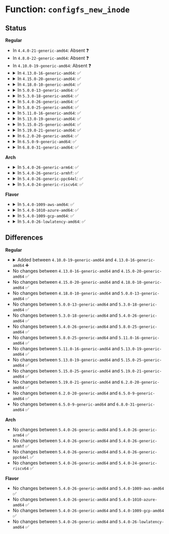 # Function: <code>configfs_new_inode</code>

## Status
<b>Regular</b>
<ul>
<li>
In <code>4.4.0-21-generic-amd64</code>: Absent ❓
</li>
<li>
In <code>4.8.0-22-generic-amd64</code>: Absent ❓
</li>
<li>
In <code>4.10.0-19-generic-amd64</code>: Absent ❓
</li>
<li>
<details>
<summary>In <code>4.13.0-16-generic-amd64</code>: ✅</summary>

```c
struct inode * configfs_new_inode(umode_t mode, struct configfs_dirent * sd, struct super_block * s)
```

```json
{
  "name": "configfs_new_inode",
  "collision_type": "Unique Global",
  "inline_type": "No",
  "funcs": [
    {
      "addr": 18446744071581851760,
      "name": "configfs_new_inode",
      "external": true,
      "loc": "fs/configfs/inode.c:129",
      "file": "fs/configfs/inode.c",
      "inline": "seen, unknown",
      "caller_inline": [],
      "caller_func": [
        "fs/configfs/inode.c:configfs_create"
      ]
    }
  ],
  "symbols": [
    {
      "addr": 18446744071581851760,
      "name": "configfs_new_inode",
      "section": ".text",
      "bind": "STB_GLOBAL",
      "size": 212
    }
  ]
}
```
</details>
</li>
<li>
<details>
<summary>In <code>4.15.0-20-generic-amd64</code>: ✅</summary>

```c
struct inode * configfs_new_inode(umode_t mode, struct configfs_dirent * sd, struct super_block * s)
```

```json
{
  "name": "configfs_new_inode",
  "collision_type": "Unique Global",
  "inline_type": "No",
  "funcs": [
    {
      "addr": 18446744071582001584,
      "name": "configfs_new_inode",
      "external": true,
      "loc": "fs/configfs/inode.c:129",
      "file": "fs/configfs/inode.c",
      "inline": "seen, unknown",
      "caller_inline": [],
      "caller_func": [
        "fs/configfs/inode.c:configfs_create"
      ]
    }
  ],
  "symbols": [
    {
      "addr": 18446744071582001584,
      "name": "configfs_new_inode",
      "section": ".text",
      "bind": "STB_GLOBAL",
      "size": 212
    }
  ]
}
```
</details>
</li>
<li>
<details>
<summary>In <code>4.18.0-10-generic-amd64</code>: ✅</summary>

```c
struct inode * configfs_new_inode(umode_t mode, struct configfs_dirent * sd, struct super_block * s)
```

```json
{
  "name": "configfs_new_inode",
  "collision_type": "Unique Global",
  "inline_type": "No",
  "funcs": [
    {
      "addr": 18446744071582189840,
      "name": "configfs_new_inode",
      "external": true,
      "loc": "fs/configfs/inode.c:129",
      "file": "fs/configfs/inode.c",
      "inline": "seen, unknown",
      "caller_inline": [],
      "caller_func": [
        "fs/configfs/inode.c:configfs_create",
        "fs/configfs/mount.c:configfs_fill_super"
      ]
    }
  ],
  "symbols": [
    {
      "addr": 18446744071582189840,
      "name": "configfs_new_inode",
      "section": ".text",
      "bind": "STB_GLOBAL",
      "size": 198
    }
  ]
}
```
</details>
</li>
<li>
<details>
<summary>In <code>5.0.0-13-generic-amd64</code>: ✅</summary>

```c
struct inode * configfs_new_inode(umode_t mode, struct configfs_dirent * sd, struct super_block * s)
```

```json
{
  "name": "configfs_new_inode",
  "collision_type": "Unique Global",
  "inline_type": "No",
  "funcs": [
    {
      "addr": 18446744071582285056,
      "name": "configfs_new_inode",
      "external": true,
      "loc": "fs/configfs/inode.c:129",
      "file": "fs/configfs/inode.c",
      "inline": "seen, unknown",
      "caller_inline": [],
      "caller_func": [
        "fs/configfs/inode.c:configfs_create",
        "fs/configfs/mount.c:configfs_fill_super"
      ]
    }
  ],
  "symbols": [
    {
      "addr": 18446744071582285056,
      "name": "configfs_new_inode",
      "section": ".text",
      "bind": "STB_GLOBAL",
      "size": 198
    }
  ]
}
```
</details>
</li>
<li>
<details>
<summary>In <code>5.3.0-18-generic-amd64</code>: ✅</summary>

```c
struct inode * configfs_new_inode(umode_t mode, struct configfs_dirent * sd, struct super_block * s)
```

```json
{
  "name": "configfs_new_inode",
  "collision_type": "Unique Global",
  "inline_type": "No",
  "funcs": [
    {
      "addr": 18446744071582450048,
      "name": "configfs_new_inode",
      "external": true,
      "loc": "fs/configfs/inode.c:115",
      "file": "fs/configfs/inode.c",
      "inline": "seen, unknown",
      "caller_inline": [],
      "caller_func": [
        "fs/configfs/inode.c:configfs_create",
        "fs/configfs/mount.c:configfs_fill_super"
      ]
    }
  ],
  "symbols": [
    {
      "addr": 18446744071582450048,
      "name": "configfs_new_inode",
      "section": ".text",
      "bind": "STB_GLOBAL",
      "size": 218
    }
  ]
}
```
</details>
</li>
<li>
<details>
<summary>In <code>5.4.0-26-generic-amd64</code>: ✅</summary>

```c
struct inode * configfs_new_inode(umode_t mode, struct configfs_dirent * sd, struct super_block * s)
```

```json
{
  "name": "configfs_new_inode",
  "collision_type": "Unique Global",
  "inline_type": "No",
  "funcs": [
    {
      "addr": 18446744071582549680,
      "name": "configfs_new_inode",
      "external": true,
      "loc": "fs/configfs/inode.c:112",
      "file": "fs/configfs/inode.c",
      "inline": "seen, unknown",
      "caller_inline": [],
      "caller_func": [
        "fs/configfs/inode.c:configfs_create",
        "fs/configfs/mount.c:configfs_fill_super"
      ]
    }
  ],
  "symbols": [
    {
      "addr": 18446744071582549680,
      "name": "configfs_new_inode",
      "section": ".text",
      "bind": "STB_GLOBAL",
      "size": 218
    }
  ]
}
```
</details>
</li>
<li>
<details>
<summary>In <code>5.8.0-25-generic-amd64</code>: ✅</summary>

```c
struct inode * configfs_new_inode(umode_t mode, struct configfs_dirent * sd, struct super_block * s)
```

```json
{
  "name": "configfs_new_inode",
  "collision_type": "Unique Global",
  "inline_type": "No",
  "funcs": [
    {
      "addr": 18446744071582856176,
      "name": "configfs_new_inode",
      "external": true,
      "loc": "fs/configfs/inode.c:112",
      "file": "fs/configfs/inode.c",
      "inline": "seen, unknown",
      "caller_inline": [],
      "caller_func": [
        "fs/configfs/inode.c:configfs_create",
        "fs/configfs/mount.c:configfs_fill_super"
      ]
    }
  ],
  "symbols": [
    {
      "addr": 18446744071582856176,
      "name": "configfs_new_inode",
      "section": ".text",
      "bind": "STB_GLOBAL",
      "size": 218
    }
  ]
}
```
</details>
</li>
<li>
<details>
<summary>In <code>5.11.0-16-generic-amd64</code>: ✅</summary>

```c
struct inode * configfs_new_inode(umode_t mode, struct configfs_dirent * sd, struct super_block * s)
```

```json
{
  "name": "configfs_new_inode",
  "collision_type": "Unique Global",
  "inline_type": "No",
  "funcs": [
    {
      "addr": 18446744071582929200,
      "name": "configfs_new_inode",
      "external": true,
      "loc": "fs/configfs/inode.c:112",
      "file": "fs/configfs/inode.c",
      "inline": "seen, unknown",
      "caller_inline": [],
      "caller_func": [
        "fs/configfs/inode.c:configfs_create",
        "fs/configfs/mount.c:configfs_fill_super"
      ]
    }
  ],
  "symbols": [
    {
      "addr": 18446744071582929200,
      "name": "configfs_new_inode",
      "section": ".text",
      "bind": "STB_GLOBAL",
      "size": 218
    }
  ]
}
```
</details>
</li>
<li>
<details>
<summary>In <code>5.13.0-19-generic-amd64</code>: ✅</summary>

```c
struct inode * configfs_new_inode(umode_t mode, struct configfs_dirent * sd, struct super_block * s)
```

```json
{
  "name": "configfs_new_inode",
  "collision_type": "Unique Global",
  "inline_type": "No",
  "funcs": [
    {
      "addr": 18446744071582956864,
      "name": "configfs_new_inode",
      "external": true,
      "loc": "fs/configfs/inode.c:111",
      "file": "fs/configfs/inode.c",
      "inline": "seen, unknown",
      "caller_inline": [],
      "caller_func": [
        "fs/configfs/inode.c:configfs_create",
        "fs/configfs/mount.c:configfs_fill_super"
      ]
    }
  ],
  "symbols": [
    {
      "addr": 18446744071582956864,
      "name": "configfs_new_inode",
      "section": ".text",
      "bind": "STB_GLOBAL",
      "size": 218
    }
  ]
}
```
</details>
</li>
<li>
<details>
<summary>In <code>5.15.0-25-generic-amd64</code>: ✅</summary>

```c
struct inode * configfs_new_inode(umode_t mode, struct configfs_dirent * sd, struct super_block * s)
```

```json
{
  "name": "configfs_new_inode",
  "collision_type": "Unique Global",
  "inline_type": "No",
  "funcs": [
    {
      "addr": 18446744071583292112,
      "name": "configfs_new_inode",
      "external": true,
      "loc": "fs/configfs/inode.c:105",
      "file": "fs/configfs/inode.c",
      "inline": "seen, unknown",
      "caller_inline": [],
      "caller_func": [
        "fs/configfs/inode.c:configfs_create",
        "fs/configfs/mount.c:configfs_fill_super"
      ]
    }
  ],
  "symbols": [
    {
      "addr": 18446744071583292112,
      "name": "configfs_new_inode",
      "section": ".text",
      "bind": "STB_GLOBAL",
      "size": 225
    }
  ]
}
```
</details>
</li>
<li>
<details>
<summary>In <code>5.19.0-21-generic-amd64</code>: ✅</summary>

```c
struct inode * configfs_new_inode(umode_t mode, struct configfs_dirent * sd, struct super_block * s)
```

```json
{
  "name": "configfs_new_inode",
  "collision_type": "Unique Global",
  "inline_type": "No",
  "funcs": [
    {
      "addr": 18446744071583798176,
      "name": "configfs_new_inode",
      "external": true,
      "loc": "fs/configfs/inode.c:105",
      "file": "fs/configfs/inode.c",
      "inline": "seen, unknown",
      "caller_inline": [],
      "caller_func": [
        "fs/configfs/inode.c:configfs_create",
        "fs/configfs/mount.c:configfs_fill_super"
      ]
    }
  ],
  "symbols": [
    {
      "addr": 18446744071583798176,
      "name": "configfs_new_inode",
      "section": ".text",
      "bind": "STB_GLOBAL",
      "size": 210
    }
  ]
}
```
</details>
</li>
<li>
<details>
<summary>In <code>6.2.0-20-generic-amd64</code>: ✅</summary>

```c
struct inode * configfs_new_inode(umode_t mode, struct configfs_dirent * sd, struct super_block * s)
```

```json
{
  "name": "configfs_new_inode",
  "collision_type": "Unique Global",
  "inline_type": "No",
  "funcs": [
    {
      "addr": 18446744071584418544,
      "name": "configfs_new_inode",
      "external": true,
      "loc": "fs/configfs/inode.c:105",
      "file": "fs/configfs/inode.c",
      "inline": "seen, unknown",
      "caller_inline": [],
      "caller_func": [
        "fs/configfs/inode.c:configfs_create",
        "fs/configfs/mount.c:configfs_fill_super"
      ]
    }
  ],
  "symbols": [
    {
      "addr": 18446744071584418544,
      "name": "configfs_new_inode",
      "section": ".text",
      "bind": "STB_GLOBAL",
      "size": 210
    }
  ]
}
```
</details>
</li>
<li>
<details>
<summary>In <code>6.5.0-9-generic-amd64</code>: ✅</summary>

```c
struct inode * configfs_new_inode(umode_t mode, struct configfs_dirent * sd, struct super_block * s)
```

```json
{
  "name": "configfs_new_inode",
  "collision_type": "Unique Global",
  "inline_type": "No",
  "funcs": [
    {
      "addr": 18446744071584647136,
      "name": "configfs_new_inode",
      "external": true,
      "loc": "fs/configfs/inode.c:105",
      "file": "fs/configfs/inode.c",
      "inline": "seen, unknown",
      "caller_inline": [],
      "caller_func": [
        "fs/configfs/inode.c:configfs_create",
        "fs/configfs/mount.c:configfs_fill_super"
      ]
    }
  ],
  "symbols": [
    {
      "addr": 18446744071584647136,
      "name": "configfs_new_inode",
      "section": ".text",
      "bind": "STB_GLOBAL",
      "size": 207
    }
  ]
}
```
</details>
</li>
<li>
<details>
<summary>In <code>6.8.0-31-generic-amd64</code>: ✅</summary>

```c
struct inode * configfs_new_inode(umode_t mode, struct configfs_dirent * sd, struct super_block * s)
```

```json
{
  "name": "configfs_new_inode",
  "collision_type": "Unique Global",
  "inline_type": "No",
  "funcs": [
    {
      "addr": 18446744071584879568,
      "name": "configfs_new_inode",
      "external": true,
      "loc": "fs/configfs/inode.c:104",
      "file": "fs/configfs/inode.c",
      "inline": "seen, unknown",
      "caller_inline": [],
      "caller_func": [
        "fs/configfs/inode.c:configfs_create",
        "fs/configfs/mount.c:configfs_fill_super"
      ]
    }
  ],
  "symbols": [
    {
      "addr": 18446744071584879568,
      "name": "configfs_new_inode",
      "section": ".text",
      "bind": "STB_GLOBAL",
      "size": 182
    }
  ]
}
```
</details>
</li>
</ul>
<b>Arch</b>
<ul>
<li>
<details>
<summary>In <code>5.4.0-26-generic-arm64</code>: ✅</summary>

```c
struct inode * configfs_new_inode(umode_t mode, struct configfs_dirent * sd, struct super_block * s)
```

```json
{
  "name": "configfs_new_inode",
  "collision_type": "Unique Global",
  "inline_type": "No",
  "funcs": [
    {
      "addr": 18446603336494188864,
      "name": "configfs_new_inode",
      "external": true,
      "loc": "fs/configfs/inode.c:112",
      "file": "fs/configfs/inode.c",
      "inline": "seen, unknown",
      "caller_inline": [],
      "caller_func": [
        "fs/configfs/inode.c:configfs_create",
        "fs/configfs/mount.c:configfs_fill_super"
      ]
    }
  ],
  "symbols": [
    {
      "addr": 18446603336494188864,
      "name": "configfs_new_inode",
      "section": ".text",
      "bind": "STB_GLOBAL",
      "size": 192
    }
  ]
}
```
</details>
</li>
<li>
<details>
<summary>In <code>5.4.0-26-generic-armhf</code>: ✅</summary>

```c
struct inode * configfs_new_inode(umode_t mode, struct configfs_dirent * sd, struct super_block * s)
```

```json
{
  "name": "configfs_new_inode",
  "collision_type": "Unique Global",
  "inline_type": "No",
  "funcs": [
    {
      "addr": 3227625108,
      "name": "configfs_new_inode",
      "external": true,
      "loc": "fs/configfs/inode.c:112",
      "file": "fs/configfs/inode.c",
      "inline": "seen, unknown",
      "caller_inline": [],
      "caller_func": [
        "fs/configfs/inode.c:configfs_create"
      ]
    }
  ],
  "symbols": [
    {
      "addr": 3227625108,
      "name": "configfs_new_inode",
      "section": ".text",
      "bind": "STB_GLOBAL",
      "size": 276
    }
  ]
}
```
</details>
</li>
<li>
<details>
<summary>In <code>5.4.0-26-generic-ppc64el</code>: ✅</summary>

```c
struct inode * configfs_new_inode(umode_t mode, struct configfs_dirent * sd, struct super_block * s)
```

```json
{
  "name": "configfs_new_inode",
  "collision_type": "Unique Global",
  "inline_type": "No",
  "funcs": [
    {
      "addr": 13835058055287878528,
      "name": "configfs_new_inode",
      "external": true,
      "loc": "fs/configfs/inode.c:112",
      "file": "fs/configfs/inode.c",
      "inline": "seen, unknown",
      "caller_inline": [],
      "caller_func": [
        "fs/configfs/inode.c:configfs_create",
        "fs/configfs/mount.c:configfs_fill_super"
      ]
    }
  ],
  "symbols": [
    {
      "addr": 13835058055287878528,
      "name": "configfs_new_inode",
      "section": ".text",
      "bind": "STB_GLOBAL",
      "size": 268
    }
  ]
}
```
</details>
</li>
<li>
<details>
<summary>In <code>5.4.0-24-generic-riscv64</code>: ✅</summary>

```c
struct inode * configfs_new_inode(umode_t mode, struct configfs_dirent * sd, struct super_block * s)
```

```json
{
  "name": "configfs_new_inode",
  "collision_type": "Unique Global",
  "inline_type": "No",
  "funcs": [
    {
      "addr": 18446743936273652120,
      "name": "configfs_new_inode",
      "external": true,
      "loc": "fs/configfs/inode.c:112",
      "file": "fs/configfs/inode.c",
      "inline": "seen, unknown",
      "caller_inline": [],
      "caller_func": [
        "fs/configfs/inode.c:configfs_create"
      ]
    }
  ],
  "symbols": [
    {
      "addr": 18446743936273652120,
      "name": "configfs_new_inode",
      "section": ".text",
      "bind": "STB_GLOBAL",
      "size": 172
    }
  ]
}
```
</details>
</li>
</ul>
<b>Flavor</b>
<ul>
<li>
<details>
<summary>In <code>5.4.0-1009-aws-amd64</code>: ✅</summary>

```c
struct inode * configfs_new_inode(umode_t mode, struct configfs_dirent * sd, struct super_block * s)
```

```json
{
  "name": "configfs_new_inode",
  "collision_type": "Unique Global",
  "inline_type": "No",
  "funcs": [
    {
      "addr": 18446744071582518416,
      "name": "configfs_new_inode",
      "external": true,
      "loc": "fs/configfs/inode.c:112",
      "file": "fs/configfs/inode.c",
      "inline": "seen, unknown",
      "caller_inline": [],
      "caller_func": [
        "fs/configfs/inode.c:configfs_create",
        "fs/configfs/mount.c:configfs_fill_super"
      ]
    }
  ],
  "symbols": [
    {
      "addr": 18446744071582518416,
      "name": "configfs_new_inode",
      "section": ".text",
      "bind": "STB_GLOBAL",
      "size": 218
    }
  ]
}
```
</details>
</li>
<li>
<details>
<summary>In <code>5.4.0-1010-azure-amd64</code>: ✅</summary>

```c
struct inode * configfs_new_inode(umode_t mode, struct configfs_dirent * sd, struct super_block * s)
```

```json
{
  "name": "configfs_new_inode",
  "collision_type": "Unique Global",
  "inline_type": "No",
  "funcs": [
    {
      "addr": 18446744071582455584,
      "name": "configfs_new_inode",
      "external": true,
      "loc": "fs/configfs/inode.c:112",
      "file": "fs/configfs/inode.c",
      "inline": "seen, unknown",
      "caller_inline": [],
      "caller_func": [
        "fs/configfs/inode.c:configfs_create",
        "fs/configfs/mount.c:configfs_fill_super"
      ]
    }
  ],
  "symbols": [
    {
      "addr": 18446744071582455584,
      "name": "configfs_new_inode",
      "section": ".text",
      "bind": "STB_GLOBAL",
      "size": 218
    }
  ]
}
```
</details>
</li>
<li>
<details>
<summary>In <code>5.4.0-1009-gcp-amd64</code>: ✅</summary>

```c
struct inode * configfs_new_inode(umode_t mode, struct configfs_dirent * sd, struct super_block * s)
```

```json
{
  "name": "configfs_new_inode",
  "collision_type": "Unique Global",
  "inline_type": "No",
  "funcs": [
    {
      "addr": 18446744071582508896,
      "name": "configfs_new_inode",
      "external": true,
      "loc": "fs/configfs/inode.c:112",
      "file": "fs/configfs/inode.c",
      "inline": "seen, unknown",
      "caller_inline": [],
      "caller_func": [
        "fs/configfs/inode.c:configfs_create",
        "fs/configfs/mount.c:configfs_fill_super"
      ]
    }
  ],
  "symbols": [
    {
      "addr": 18446744071582508896,
      "name": "configfs_new_inode",
      "section": ".text",
      "bind": "STB_GLOBAL",
      "size": 218
    }
  ]
}
```
</details>
</li>
<li>
<details>
<summary>In <code>5.4.0-26-lowlatency-amd64</code>: ✅</summary>

```c
struct inode * configfs_new_inode(umode_t mode, struct configfs_dirent * sd, struct super_block * s)
```

```json
{
  "name": "configfs_new_inode",
  "collision_type": "Unique Global",
  "inline_type": "No",
  "funcs": [
    {
      "addr": 18446744071582589552,
      "name": "configfs_new_inode",
      "external": true,
      "loc": "fs/configfs/inode.c:112",
      "file": "fs/configfs/inode.c",
      "inline": "seen, unknown",
      "caller_inline": [],
      "caller_func": [
        "fs/configfs/inode.c:configfs_create",
        "fs/configfs/mount.c:configfs_fill_super"
      ]
    }
  ],
  "symbols": [
    {
      "addr": 18446744071582589552,
      "name": "configfs_new_inode",
      "section": ".text",
      "bind": "STB_GLOBAL",
      "size": 218
    }
  ]
}
```
</details>
</li>
</ul>

## Differences
<b>Regular</b>
<ul>
<li>
<details>
<summary>Added between <code>4.10.0-19-generic-amd64</code> and <code>4.13.0-16-generic-amd64</code> ➕</summary>

```c
struct inode * configfs_new_inode(umode_t mode, struct configfs_dirent * sd, struct super_block * s)
```
</details>
</li>
<li>
No changes between <code>4.13.0-16-generic-amd64</code> and <code>4.15.0-20-generic-amd64</code> ✅
</li>
<li>
No changes between <code>4.15.0-20-generic-amd64</code> and <code>4.18.0-10-generic-amd64</code> ✅
</li>
<li>
No changes between <code>4.18.0-10-generic-amd64</code> and <code>5.0.0-13-generic-amd64</code> ✅
</li>
<li>
No changes between <code>5.0.0-13-generic-amd64</code> and <code>5.3.0-18-generic-amd64</code> ✅
</li>
<li>
No changes between <code>5.3.0-18-generic-amd64</code> and <code>5.4.0-26-generic-amd64</code> ✅
</li>
<li>
No changes between <code>5.4.0-26-generic-amd64</code> and <code>5.8.0-25-generic-amd64</code> ✅
</li>
<li>
No changes between <code>5.8.0-25-generic-amd64</code> and <code>5.11.0-16-generic-amd64</code> ✅
</li>
<li>
No changes between <code>5.11.0-16-generic-amd64</code> and <code>5.13.0-19-generic-amd64</code> ✅
</li>
<li>
No changes between <code>5.13.0-19-generic-amd64</code> and <code>5.15.0-25-generic-amd64</code> ✅
</li>
<li>
No changes between <code>5.15.0-25-generic-amd64</code> and <code>5.19.0-21-generic-amd64</code> ✅
</li>
<li>
No changes between <code>5.19.0-21-generic-amd64</code> and <code>6.2.0-20-generic-amd64</code> ✅
</li>
<li>
No changes between <code>6.2.0-20-generic-amd64</code> and <code>6.5.0-9-generic-amd64</code> ✅
</li>
<li>
No changes between <code>6.5.0-9-generic-amd64</code> and <code>6.8.0-31-generic-amd64</code> ✅
</li>
</ul>
<b>Arch</b>
<ul>
<li>
No changes between <code>5.4.0-26-generic-amd64</code> and <code>5.4.0-26-generic-arm64</code> ✅
</li>
<li>
No changes between <code>5.4.0-26-generic-amd64</code> and <code>5.4.0-26-generic-armhf</code> ✅
</li>
<li>
No changes between <code>5.4.0-26-generic-amd64</code> and <code>5.4.0-26-generic-ppc64el</code> ✅
</li>
<li>
No changes between <code>5.4.0-26-generic-amd64</code> and <code>5.4.0-24-generic-riscv64</code> ✅
</li>
</ul>
<b>Flavor</b>
<ul>
<li>
No changes between <code>5.4.0-26-generic-amd64</code> and <code>5.4.0-1009-aws-amd64</code> ✅
</li>
<li>
No changes between <code>5.4.0-26-generic-amd64</code> and <code>5.4.0-1010-azure-amd64</code> ✅
</li>
<li>
No changes between <code>5.4.0-26-generic-amd64</code> and <code>5.4.0-1009-gcp-amd64</code> ✅
</li>
<li>
No changes between <code>5.4.0-26-generic-amd64</code> and <code>5.4.0-26-lowlatency-amd64</code> ✅
</li>
</ul>
